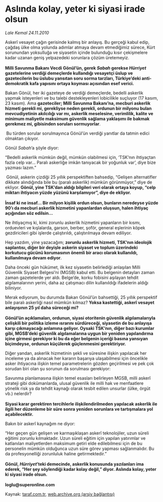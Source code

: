 # Aslında kolay, yeter ki siyasi irade olsun

*Lale Kemal 24.11.2010*

<div class="yazi"><p>Askerî vesayet çağın gerisinde kalmış bir anlayış. Bu gerçeği kabul edip, çağdaş ülke olma yolunda adımlar atmaya devam etmediğimiz sürece, Kürt sorunundan yoksulluğa ve siyasetin içinde bulunduğu kısır çekişmelere kadar uzanan geniş yelpazedeki sorunlara çözüm üretemeyiz.<br/><br/><b>Milli Savunma Bakanı Vecdi Gönül’ün, gerek <i>Sabah</i> gerekse <i>Hürriyet</i> gazetelerine verdiği demeçlerde kullandığı vesayetçi üslup ve gazetecilerin bu üslubu yansıtan soru sorma tarzları, Türkiye’deki anti-demokratik kafa yapısını ortaya koyması açısından esef verici. </b></p>
<p>Bakan Gönül, her iki gazeteye de verdiği demeçlerde, bedelli askerlik yapmak isteyenleri ve bu talebi destekleyenleri lobicilikle suçluyor (17 kasım, 23 kasım). Ama <b>gazeteciler; Milli Savunma Bakanı’na, mecburi askerlik hizmeti gerekli mi, gerekliyse neden gerekli, ordunun bir milyonu bulan mevcudiyetinin akılcılığı var mı, askerlik meselesine, verimlilik, kalite ve minimum maliyetle maksimum güvenlik sağlama yaklaşımı ile bakmak gerekmez mi, gibisinden soruları sormuyorlar</b>.<b> </b></p>
<p> Bu türden sorular sorulmayınca Gönül’ün verdiği yanıtlar da tatmin edici olmaktan çıkıyor. </p>
<p>Gönül <i>Sabah</i>’a şöyle diyor:</p>
<p>“Bedelli askerlik mümkün değil, mümkün olabilmesi için, ‘TSK’nın ihtiyaçtan fazla celp var... Paralı askerliğe imkân tanıyacak bir yoğunluk var’, diye bize yazması lazım.”</p>
<p> Gönül, askerin çizdiği 25 yıllık perspektiften bahsedip, “Gelişen alternatifler dikkate alındığında bile bu (paralı askerlik) mümkün görünmüyor,” diye de ekliyor. <b>Gönül, yine TSK’dan aldığı bilgileri veri olarak ortaya koyup, “celp miktarı ihtiyacın yüzde yüzünü karşılamıyor”, diye de ekliyor.<br/><br/></b><b>İnsaf ki ne insaf... Bir milyon kişilik ordun olsun, bunların neredeyse yüzde 90’ı da mecburi askerlik hizmetini yapanlardan oluşsun, halen ihtiyaç açığından söz edilsin...</b></p>
<p>Ne ihtiyaçmış ki, kimi zorunlu askerlik hizmetini yapanların bir kısmı, orduevleri ve kışlalarda, garson, berber, şoför, general eşlerinin köpek gezdiricileri gibi işlerde çalıştırıldı, çalıştırılmaya devam ediliyor. </p>
<p>Hep yazdım, yine yazacağım; <b>zorunlu askerlik hizmeti, TSK’nın ideolojik saplantısı, diğer bir deyişle askerin siyaset ve toplum üzerindeki korkutucu gücünü korumasının önemli bir aracı olarak kullanıldı, kullanılmaya devam ediyor</b>.<b> </b></p>
<p>Daha önceki gün hükümet, ilk kez siyasetin belirlediği anlaşılan Milli Güvenlik Siyaset Belgesi’ni (MGSB) kabul etti. Bu belgenin detayları zaman zaman gazetelerde yer aldı. Belge’de, korku fobisini aşılayan tehdit algılamalarının yerini, daha az çatışmacı dilin kullanıldığı ifadelerin aldığı biliniyor. </p>
<p>Merak ediyorum, bu durumda Bakan Gönül’ün bahsettiği, 25 yıllık perspektif bile paralı askerliği nasıl mümkün kılmaz? <b>Yoksa kastettiği, askerî vesayet anlayışının 25 yıl daha süreceği mi?<br/><br/></b><b>Gönül’ün açıklamaları, ordunun, siyasi otoritenin güvenlik algılamalarıyla çelişkili bir politika izleme ısrarını sürdüreceği, siyasetin de bu anlayışa karşı çıkmayacağı anlamına geliyor. Oysaki TSK’nın, diğer bazı kurumlar gibi, MGSB’deki güvenlik algılamalarına uygun bir yeniden yapılandırma içine girmesi gerekiyor ki bu da eğer belgenin içeriği basına yansıyan biçimdeyse, ordunun küçülerek güçlenmesini gerektiriyor. </b></p>
<p>Diğer yandan, askerlik hizmetinin şekli ve süresine ilişkin yapılacak her inceleme ya da alınacak her kararın başarıya ulaşabilmesi için öncelikle asker ihtiyacına ilişkin temel parametrelerin gözden geçirilmesi ve pek çok sorudan biri olan şu sorunun da sorulması gerekiyor:</p>
<p>Savunma planlamasına ilişkin temel esasları belirleyen MGSB, milli askerî strateji gibi dokümanlarda, ulusal güvenlik ile milli hak ve menfaatlere yönelik risk ya da tehdit kaynağı olarak tesbit edilen unsurlar (ülke, örgüt vb.) nelerdir? <br/><br/><b>Siyasi karar gerektiren tercihlerle ilişkilendirilmeden yapılacak askerlik ile ilgili her düzenleme bir süre sonra yeniden sorunlara ve tartışmalara yol açabilecektir.</b></p>
<p>Bakın bir askerî kaynağım ne diyor:</p>
<p>“Her geçen gün gelişen ve karmaşıklaşan askerî teknolojiler, uzun süreli eğitimi zorunlu kılmaktadır. Uzun süreli eğitim için yapılan yatırımlar ve katlanılan maliyetlerden maksimum getiri elde edilebilmesi için de bu personelin mümkün olduğunca uzun süre görev yapması sağlanmalıdır. Bu da profesyonelliği zorunluluk haline getirmektedir.”<br/><br/><b>Gönül, <i>Hürriyet</i>’teki demecinde, askerlik konusunda yazılanları ima ederek, “Her şey söylendiği kadar kolay değil,” diyor. Aslında kolay, yeter ki siyasi irade olsun.<br/><br/></b><b>loglu@superonline.com </b></p></div>

Kaynak: [taraf.com.tr](http://www.taraf.com.tr:80/lale-kemal/makale-aslinda-kolay-yeter-ki-siyasi-irade-olsun.htm), [web.archive.org (arşiv bağlantısı)](http://web.archive.org/web/20101126045706/http://www.taraf.com.tr:80/lale-kemal/makale-aslinda-kolay-yeter-ki-siyasi-irade-olsun.htm)
